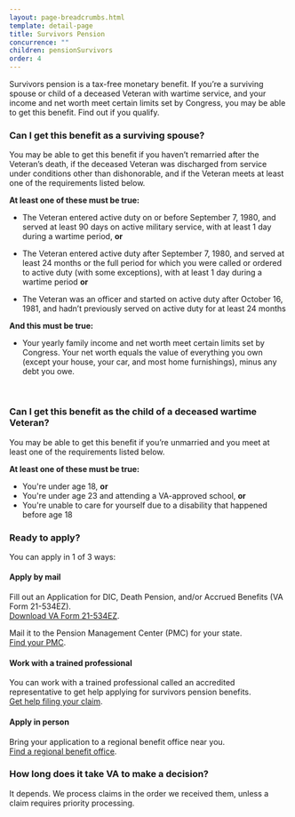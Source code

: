 ```yaml
---
layout: page-breadcrumbs.html
template: detail-page
title: Survivors Pension
concurrence: "" 
children: pensionSurvivors
order: 4
---
```


<div class="va-introtext">

Survivors pension is a tax-free monetary benefit. If you’re a surviving spouse or child of a deceased Veteran with wartime service, and your income and net worth meet certain limits set by Congress, you may be able to get this benefit. Find out if you qualify. 

</div>

<div class="feature" markdown=“1”>

### Can I get this benefit as a surviving spouse?

You may be able to get this benefit if you haven’t remarried after the Veteran’s death, if the deceased Veteran was discharged from service under conditions other than dishonorable, and if the Veteran meets at least one of the requirements listed below.

**At least one of these must be true:**

- The Veteran entered active duty on or before September 7, 1980, and served at least 90 days on active military service, with at least 1 day during a wartime period, **or**

- The Veteran entered active duty after September 7, 1980, and served at least 24 months or the full period for which you were called or ordered to active duty (with some exceptions), with at least 1 day during a wartime period **or**

- The Veteran was an officer and started on active duty after October 16, 1981, and hadn’t previously served on active duty for at least 24 months

**And this must be true:**

- Your yearly family income and net worth meet certain limits set by Congress. Your net worth equals the value of everything you own (except your house, your car, and most home furnishings), minus any debt you owe.

<br>

### Can I get this benefit as the child of a deceased wartime Veteran?

You may be able to get this benefit if you’re unmarried and you meet at least one of the requirements listed below.

**At least one of these must be true:**

- You're under age 18, **or**
- You're under age 23 and attending a VA-approved school, **or**
- You're unable to care for yourself due to a disability that happened before age 18

</div>

### Ready to apply? 

You can apply in 1 of 3 ways:

#### Apply by mail

Fill out an Application for DIC, Death Pension, and/or Accrued Benefits (VA Form 21-534EZ). <br>
[Download VA Form 21-534EZ](https://www.vba.va.gov/pubs/forms/VBA-21P-534EZ-ARE.pdf). 

Mail it to the Pension Management Center (PMC) for your state. <br>
[Find your PMC](/pension/pension-management-center/). 

#### Work with a trained professional

You can work with a trained professional called an accredited representative to get help applying for survivors pension benefits. <br>
[Get help filing your claim](/disability-benefits/apply/help/).

#### Apply in person

Bring your application to a regional benefit office near you. <br>
[Find a regional benefit office](/facilities/). 

### How long does it take VA to make a decision?

It depends. We process claims in the order we received them, unless a claim requires priority processing.   
